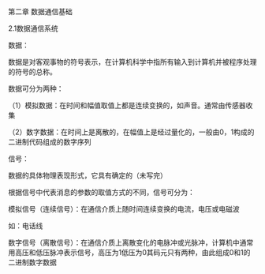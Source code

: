 第二章 数据通信基础

2.1数据通信系统





数据：

数据是对客观事物的符号表示，在计算机科学中指所有输入到计算机并被程序处理的符号的总称。

数据可分为两种：

（1）模拟数据：在时间和幅值取值上都是连续变换的，如声音。通常由传感器收集

（2）数字数据：在时间上是离散的，在幅值上是经过量化的，一般由0，1构成的二进制代码组成的数字序列

信号：

数据的具体物理表现形式，它具有确定的（未写完）



根据信号中代表消息的参数的取值方式的不同，信号可分为：

模拟信号（连续信号）：在通信介质上随时间连续变换的电流，电压或电磁波

如：电话线

数字信号（离散信号）：在通信介质上离散变化的电脉冲或光脉冲，计算机中通常用高压和低压脉冲表示信号，高压为1低压为0其码元只有两种，由此组成0和1的二进制数字数据
